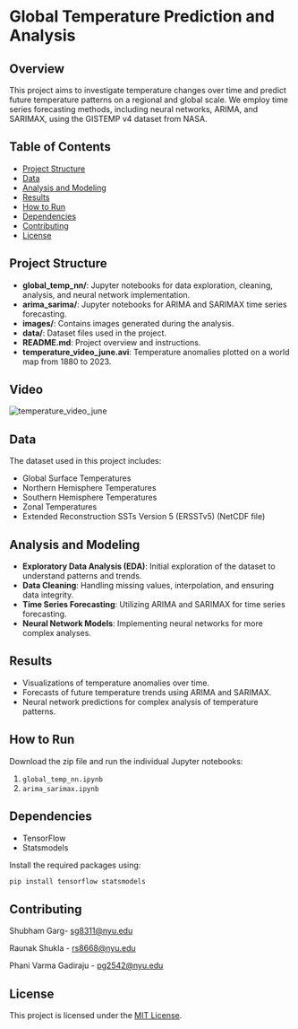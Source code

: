 # Global Temperature Prediction and Analysis

## Overview
This project aims to investigate temperature changes over time and predict future temperature patterns on a regional and global scale. We employ time series forecasting methods, including neural networks, ARIMA, and SARIMAX, using the GISTEMP v4 dataset from NASA.

## Table of Contents
- [Project Structure](#project-structure)
- [Data](#data)
- [Analysis and Modeling](#analysis-and-modeling)
- [Results](#results)
- [How to Run](#how-to-run)
- [Dependencies](#dependencies)
- [Contributing](#contributing)
- [License](#license)

## Project Structure
- **global_temp_nn/**: Jupyter notebooks for data exploration, cleaning, analysis, and neural network implementation.
- **arima_sarima/**: Jupyter notebooks for ARIMA and SARIMAX time series forecasting.
- **images/**: Contains images generated during the analysis.
- **data/**: Dataset files used in the project.
- **README.md**: Project overview and instructions.
- **temperature_video_june.avi**: Temperature anomalies plotted on a world map from 1880 to 2023.

## Video

![temperature_video_june](https://github.com/shub-garg/Global-Temperature-Prediction-and-Analysis-using-ARIMA-SARIMAX-and-Neural-Network/assets/52582943/ed3d12a1-6545-4df3-84e7-a5ddce9e47c0)

## Data
The dataset used in this project includes:

- Global Surface Temperatures
- Northern Hemisphere Temperatures
- Southern Hemisphere Temperatures
- Zonal Temperatures
- Extended Reconstruction SSTs Version 5 (ERSSTv5) (NetCDF file)

## Analysis and Modeling
- **Exploratory Data Analysis (EDA)**: Initial exploration of the dataset to understand patterns and trends.
- **Data Cleaning**: Handling missing values, interpolation, and ensuring data integrity.
- **Time Series Forecasting**: Utilizing ARIMA and SARIMAX for time series forecasting.
- **Neural Network Models**: Implementing neural networks for more complex analyses.

## Results
- Visualizations of temperature anomalies over time.
- Forecasts of future temperature trends using ARIMA and SARIMAX.
- Neural network predictions for complex analysis of temperature patterns.

## How to Run
Download the zip file and run the individual Jupyter notebooks:
1. `global_temp_nn.ipynb`
2. `arima_sarimax.ipynb`

## Dependencies
- TensorFlow
- Statsmodels

Install the required packages using:
```bash
pip install tensorflow statsmodels
```

## Contributing
Shubham Garg- sg8311@nyu.edu

Raunak Shukla - rs8668@nyu.edu

Phani Varma Gadiraju - pg2542@nyu.edu

## License
This project is licensed under the [MIT License](LICENSE).
